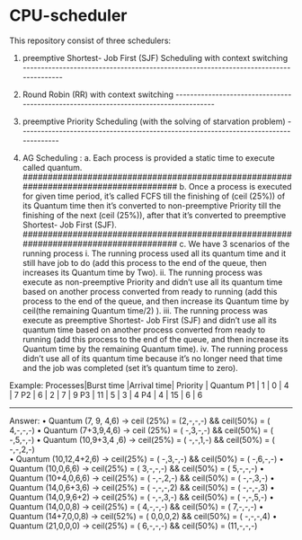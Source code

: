 # CPU-scheduler
This repository consist of three schedulers:


1.	preemptive Shortest- Job First (SJF) Scheduling with context switching 
        -------------------------------------------------------------------------------------
2.	Round Robin (RR) with context switching
        -------------------------------------------------------------------------------------
3.	preemptive  Priority Scheduling (with the solving of starvation problem)
        -------------------------------------------------------------------------------------
        
4.	AG  Scheduling : 
  a.	Each process is provided a static time to execute called quantum.
        #####################################################################################
  b.	Once a process is executed for given time period, it’s called FCFS till the finishing of (ceil (25%)) of its Quantum time then      it’s converted to non-preemptive Priority till the finishing of the next (ceil (25%)), after that it’s converted to preemptive Shortest-  Job First (SJF).
        #####################################################################################
  c.	We have 3 scenarios of the running process 
    i.	The running process used all its quantum time and it still have job to do (add this process to the end of the queue, then increases its Quantum time by Two).
    ii.	The running process was execute as non-preemptive Priority and didn’t use all its quantum time based on another process converted from ready to running (add this process to the end of the queue, and then increase its Quantum time by  ceil(the remaining Quantum time/2) ).
    iii.	The running process was execute as preemptive Shortest- Job  First (SJF) and didn’t use all its quantum time based on another process converted from ready to running (add this process to the end of the queue, and then increase its Quantum time by the remaining Quantum time).
    iv.	The running process didn’t use all of its quantum time because it’s no longer need that time and the job was completed (set it’s quantum time to zero).







Example:
Processes|Burst time |Arrival time|	Priority | Quantum
  P1	 |    1      |      0	    |     4	   |    7
  P2	 |    6	     |      2	    |     7	   |    9
  P3	 |    11     |      5	    |     3	   |    4
  P4	 |    4	     |      15	    |     6	   |    6
  _____________________________________________________

Answer:
•	Quantum (7, 9, 4,6) -> ceil (25%) = (2,-,-,-)  && ceil(50%) = ( 4,-,-,-)
•	Quantum (7+3,9,4,6) -> ceil (25%) = ( -,3,-,-) && ceil(50%) = ( -,5,-,-)
•	Quantum (10,9+3,4 ,6) -> ceil(25%) = ( -,-,1,-)  && ceil(50%) = ( -,-,2,-)  
•	Quantum (10,12,4+2,6) -> ceil(25%) = ( -,3,-,-) && ceil(50%) = ( -,6,-,-)
•	Quantum (10,0,6,6) -> ceil(25%) = ( 3,-,-,-) && ceil(50%) = ( 5,-,-,-) 
•	Quantum (10+4,0,6,6) -> ceil(25%) = ( -,-,2,-) && ceil(50%) = ( -,-,3,-)
•	Quantum (14,0,6+3,6) -> ceil(25%) = ( -,-,-,2) && ceil(50%) = ( -,-,-,3)
•	Quantum (14,0,9,6+2) -> ceil(25%) = ( -,-,3,-) && ceil(50%) = ( -,-,5,-)
•	Quantum (14,0,0,8) -> ceil(25%) = ( 4,-,-,-) && ceil(50%) = ( 7,-,-,-)
•	Quantum (14+7,0,0,8) -> ceil(52%) = ( 0,0,0,2) && ceil(50%) = ( -,-,-,4)
•	Quantum (21,0,0,0) -> ceil(25%) = ( 6,-,-,-) && ceil(50%) = (11,-,-,-)

